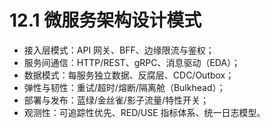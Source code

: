 # 12.1 微服务架构设计模式

- 接入层模式：API 网关、BFF、边缘限流与鉴权；
- 服务间通信：HTTP/REST、gRPC、消息驱动（EDA）；
- 数据模式：每服务独立数据、反腐层、CDC/Outbox；
- 弹性与韧性：重试/超时/熔断/隔离舱（Bulkhead）；
- 部署与发布：蓝绿/金丝雀/影子流量/特性开关；
- 观测性：可追踪性优先、RED/USE 指标体系、统一日志模型。
